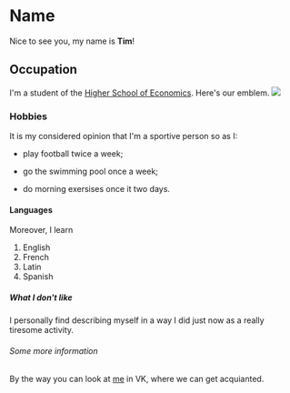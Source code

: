 # Name
Nice to see you, my name is **Tim**!
## Occupation 
I'm a student of the [Higher School of Economics](https://www.hse.ru/en/). Here's our emblem. ![](http://sch554uz.mskobr.ru/images/%286%29.png)
### Hobbies
It is my considered opinion that I'm a sportive person so as I:
   - play football twice a week;
   + go the swimming pool once a week;
   - do morning exersises once it two days.
#### Languages   
Moreover, I learn
   1. English
   2. French
   3. Latin
   4. Spanish
##### What I don't like 
I personally find describing myself in a way I did just now as a really tiresome activity.
###### Some more information 
By the way you can look at [me](https://vk.com/timonleonov) in VK, where we can get acquianted. 
